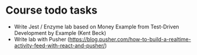 # Course todo tasks

* Write Jest / Enzyme lab based on Money Example from Test-Driven Development by Example (Kent Beck)
* Write lab with Pusher (https://blog.pusher.com/how-to-build-a-realtime-activity-feed-with-react-and-pusher/)